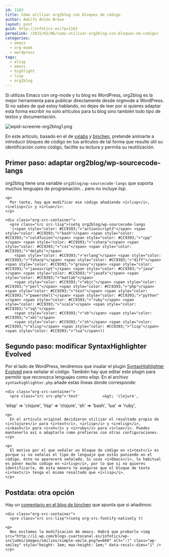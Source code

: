 ```yaml
---
id: 1163
title: Cómo utilizar org2blog con bloques de código
author: Adolfo Antón Bravo
layout: post
guid: http://infotics.es/?p=1163
permalink: /2015/02/06/como-utilizar-org2blog-con-bloques-de-codigo/
categories:
  - emacs
  - org-mode
  - wordpress
tags:
  - elisp
  - emacs
  - highlight
  - lisp
  - org2blog
---
```

Si utilizas Emacs con org-mode y tu blog es WordPress, org2blog es la mejor herramienta para publicar directamente desde orgmode a WordPress. Si no sabes de qué estoy hablando, no dejes de leer por si quieres adaptar esta forma escribir no solo artículos para tu blog sino también todo tipo de textos y documentación. 

<!--more-->

<div class="figure">
  <p>
    <img src="http://i0.wp.com/blogs.cuartocanal.es/infotics/files/2015/02/wpid-screenie-org2blog11.png?w=660" alt="wpid-screenie-org2blog1.png" data-recalc-dims="1" />
  </p></p>
</div>

En este artículo, basado en el de [vxlabs][1] y [binchen][2], pretende animarte a introducir bloques de código en tus artículos de tal forma que resulte útil su identificación como código, facilite su lectura y permita su reutilización. 

<div id="outline-container-sec-1" class="outline-2">
  <h2 id="sec-1">
    Primer paso: adaptar org2blog/wp-sourcecode-langs
  </h2>
  
  <div class="outline-text-2" id="text-1">
    <p>
      org2blog tiene una variable <code>org2blog/wp-sourcecode-langs</code> que soporta muchos lenguajes de programación&#x2026; pero no incluye <i>lisp</i>.
    </p>
    
    <p>
      Por tanto, hay que modificar ese código añadiendo <i>lisp</i>, <i>elisp</i> y <i>lua</i>:
    </p>
    
    <div class="org-src-container">
      <pre class="src src-lisp">(setq org2blog/wp-sourcecode-langs
      '(<span style="color: #CC9393;">"actionscript3"</span> <span style="color: #CC9393;">"bash"</span> <span style="color: #CC9393;">"coldfusion"</span> <span style="color: #CC9393;">"cpp"</span> <span style="color: #CC9393;">"csharp"</span> <span style="color: #CC9393;">"css"</span> <span style="color: #CC9393;">"delphi"</span>
        <span style="color: #CC9393;">"erlang"</span> <span style="color: #CC9393;">"fsharp"</span> <span style="color: #CC9393;">"diff"</span> <span style="color: #CC9393;">"groovy"</span> <span style="color: #CC9393;">"javascript"</span> <span style="color: #CC9393;">"java"</span> <span style="color: #CC9393;">"javafx"</span> <span style="color: #CC9393;">"matlab"</span>
        <span style="color: #CC9393;">"objc"</span> <span style="color: #CC9393;">"perl"</span> <span style="color: #CC9393;">"php"</span> <span style="color: #CC9393;">"text"</span> <span style="color: #CC9393;">"powershell"</span> <span style="color: #CC9393;">"python"</span> <span style="color: #CC9393;">"ruby"</span> <span style="color: #CC9393;">"scala"</span> <span style="color: #CC9393;">"sql"</span>
        <span style="color: #CC9393;">"vb"</span> <span style="color: #CC9393;">"xml"</span>
        <span style="color: #CC9393;">"sh"</span> <span style="color: #CC9393;">"elisp"</span> <span style="color: #CC9393;">"lisp"</span> <span style="color: #CC9393;">"lua"</span>))
</pre>
    </div>
  </div>
</div>

<div id="outline-container-sec-2" class="outline-2">
  <h2 id="sec-2">
    Segundo paso: modificar SyntaxHighlighter Evolved
  </h2>
  
  <div class="outline-text-2" id="text-2">
    <p>
      Por el lado de WordPress, tendremos que insalar el plugin <a href="http://www.viper007bond.com/wordpress-plugins/syntaxhighlighter/">SyntaxHighlighter Evolved</a> para señalar el código. También hay que editar este plugin para permitir que reconozca lenguajes como <i>elisp</i>. En el archivo <code>syntaxhighlighter.php</code> añade estas líneas donde corresponde:
    </p>
    
    <div class="org-src-container">
      <pre class="src src-php">'text'          =&gt; 'clojure',
'elisp'         =&gt; 'clojure',
'lisp'          =&gt; 'clojure',
'sh'            =&gt; 'bash',
'lua'           =&gt; 'ruby',
</pre>
    </div>
    
    <p>
      En el artículo original decidieron utilizar el resaltado propio de <i>clojure</i> para <i>text</i>, <i>lisp</i> y <i>elisp</i>, <i>bash</i> para <i>sh</i> y <i>ruby</i> para <i>lua</i>. Puedes mantenerlo así o adaptarlo como prefieras con otras configuraciones.
    </p>
    
    <p>
      El motivo por el que señalar un bloque de código en <i>text</i> es porque si no señalas el tipo de lenguaje que estás poniendo en el código, éste no aparecerá señalado. Si usas <i>Emacs</i>, lo habitual es poner mucho código en <i>lisp</i>, por lo que si no quieres identificarlo, de esta manera te aseguras que el bloque de texto <i>text</i> tenga el mismo resaltado que <i>lisp</i>.
    </p>
  </div>
</div>

<div id="outline-container-sec-3" class="outline-2">
  <h2 id="sec-3">
    Postdata: otra opción
  </h2>
  
  <div class="outline-text-2" id="text-3">
    <p>
      Hay un <a href="http://blog.binchen.org/posts/how-to-use-org2blog-effectively-as-a-programmer.html#comment-1348043006">comentario en el blog de binchen</a> que apunta que si añadimos:
    </p>
    
    <div class="org-src-container">
      <pre class="src src-lisp">(setq org-src-fontify-natively t)
</pre>
    </div>
    
    <p>
      Nos evitamos la modificación de emacs. Habrá que probarlo <img src="http://i1.wp.com/blogs.cuartocanal.es/infotics/wp-includes/images/smilies/simple-smile.png?w=660" alt=":)" class="wp-smiley" style="height: 1em; max-height: 1em;" data-recalc-dims="1" />
    </p>
  </div>
</div>

 [1]: http://vxlabs.com/2014/05/25/emacs-24-with-prelude-org2blog-and-wordpress/
 [2]: http://blog.binchen.org/posts/how-to-use-org2blog-effectively-as-a-programmer.html